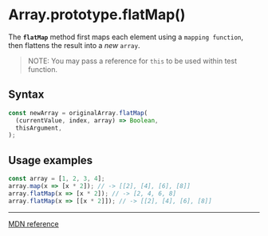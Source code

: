 # Array.prototype.flatMap()

The **`flatMap`** method first maps each element using a `mapping function`, then flattens the result into a _new_ `array`.

> NOTE: You may pass a reference for `this` to be used within test function.

## Syntax

```js
const newArray = originalArray.flatMap(
  (currentValue, index, array) => Boolean,
  thisArgument,
);
```

## Usage examples

```js
const array = [1, 2, 3, 4];
array.map(x => [x * 2]); // -> [[2], [4], [6], [8]]
array.flatMap(x => [x * 2]); // -> [2, 4, 6, 8]
array.flatMap(x => [[x * 2]]); // -> [[2], [4], [6], [8]]
```

---

[MDN reference](https://developer.mozilla.org/en-US/docs/Web/JavaScript/Reference/Global_Objects/Array/flatMap)
